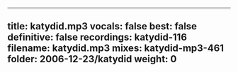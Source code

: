 
---
title: katydid.mp3
vocals: false
best: false
definitive: false
recordings: katydid-116
filename: katydid.mp3
mixes: katydid-mp3-461
folder: 2006-12-23/katydid
weight: 0
---
